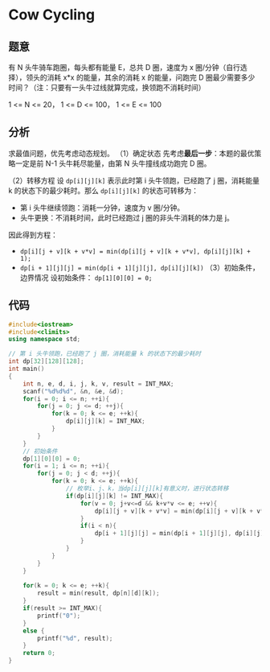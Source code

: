 # Cow Cycling

## 题意

有 N 头牛骑车跑圈，每头都有能量 E，总共 D 圈，速度为 x 圈/分钟（自行选择），领头的消耗 x*x 的能量，其余的消耗 x 的能量，问跑完 D 圈最少需要多少时间？（注：只要有一头牛过线就算完成，换领跑不消耗时间）

1 <= N <= 20，
1 <= D <= 100，
1 <= E <= 100

## 分析

求最值问题，优先考虑动态规划。
（1）确定状态
先考虑**最后一步**：本题的最优策略一定是前 N-1 头牛耗尽能量，由第 N 头牛撞线成功跑完 D 圈。

（2）转移方程
设 `dp[i][j][k]` 表示此时第 i 头牛领跑，已经跑了 j 圈，消耗能量 k 的状态下的最少耗时。那么 `dp[i][j][k]` 的状态可转移为：

* 第 i 头牛继续领跑：消耗一分钟，速度为 v 圈/分钟。
* 头牛更换：不消耗时间，此时已经跑过 j 圈的非头牛消耗的体力是 j。

因此得到方程： 

* `dp[i][j + v][k + v*v] = min(dp[i][j + v][k + v*v], dp[i][j][k] + 1);`
* `dp[i + 1][j][j] = min(dp[i + 1][j][j], dp[i][j][k])`
（3）初始条件，边界情况
设初始条件： `dp[1][0][0] = 0;`

## 代码

``` cpp
#include<iostream>
#include<climits>
using namespace std;

// 第 i 头牛领跑，已经跑了 j 圈，消耗能量 k 的状态下的最少耗时
int dp[32][128][128];
int main()
{
    int n, e, d, i, j, k, v, result = INT_MAX;
    scanf("%d%d%d", &n, &e, &d);
    for(i = 0; i <= n; ++i){
        for(j = 0; j <= d; ++j){ 
            for(k = 0; k <= e; ++k){
                dp[i][j][k] = INT_MAX;
            }
        } 
	}			
    // 初始条件
	dp[1][0][0] = 0;
	for(i = 1; i <= n; ++i){
        for(j = 0; j < d; ++j){
            for(k = 0; k <= e; ++k){
                // 枚举i、j、k，当dp[i][j][k]有意义时，进行状态转移
                if(dp[i][j][k] != INT_MAX){
                    for(v = 0; j+v<=d && k+v*v <= e; ++v){
                        dp[i][j + v][k + v*v] = min(dp[i][j + v][k + v*v], dp[i][j][k] + 1);
                    } 
                    if(i < n){
                        dp[i + 1][j][j] = min(dp[i + 1][j][j], dp[i][j][k]);
                    } 
                }
            }
        } 
	} 
	
	for(k = 0; k <= e; ++k){
        result = min(result, dp[n][d][k]);
	} 
	if(result >= INT_MAX){
        printf("0");
	}
	else {
        printf("%d", result);
	}		
	return 0;
} 

```
